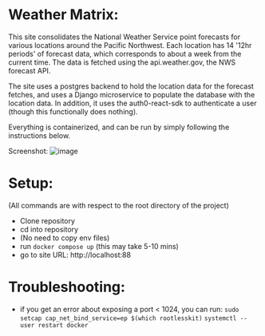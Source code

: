 # Weather Matrix:
This site consolidates the National Weather Service point forecasts for various locations around the Pacific Northwest. 
Each location has 14 '12hr periods' of forecast data, which corresponds to about a week from the current time. 
The data is fetched using the api.weather.gov, the NWS forecast API. 

The site uses a postgres backend to hold the location data for the forecast fetches, and uses a Django microservice to 
populate the database with the location data. 
In addition, it uses the auth0-react-sdk to authenticate a user (though this functionally does nothing). 

Everything is containerized, and can be run by simply following the instructions below. 

Screenshot: 
![image](https://user-images.githubusercontent.com/68795544/227037148-1a91c32b-971d-4b03-9d41-b2e3eb25d2be.png)


# Setup: 
(All commands are with respect to the root directory of the project)

- Clone repository
- cd into repository
- (No need to copy env files)
- run `docker compose up` (this may take 5-10 mins)
- go to site URL: http://localhost:88

# Troubleshooting: 
- if you get an error about exposing a port < 1024, you can run: 
`sudo setcap cap_net_bind_service=ep $(which rootlesskit)`
`systemctl --user restart docker`



